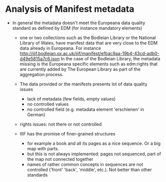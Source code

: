 
# Analysis of Manifest metadata 


- In general the metadata doesn't meet the Europeana data quality standard as defined by EDM (for instance mandatory elements)
  - one or two collections such as the Bodleian Library or the National Library of Wales, have manifest data that are very close to the EDM data already in Europeana. 
For instance http://iiif.bodleian.ox.ac.uk/iiif/manifest/efbac9aa-19b4-43cd-adb0-d49e5815a7c6.json
In the case of the Bodleian Library, the metadata missing is the Europeana specific elements such as edm:rights that are currently added by The European Library as part of the aggregation process. 

  - The data provided or the manifests presents lot of data quality issues 
    - lack of metadata (few fields, empty values)
    - no controlled values
    - no controlled field (e.g. metadata element 'erschienen' in German)
  - rights issues: not there or not controlled
  - IIIF has the promise of finer-grained structures
    - for example a book and all its pages as a nice sequence. Or a big map with parts.
    - but this is not always implemented: pages not sequenced, part of the map not connected together
    - names of rather common concepts in sequences are not controlled ('front' 'back', 'middle', etc.). Not better than other standards 
